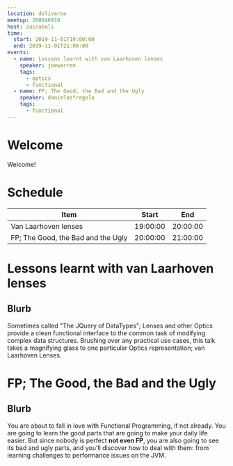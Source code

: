```yaml
---
location: deliveroo
meetup: 260846910
host: zainabali
time:
  start: 2019-11-01T19:00:00
  end: 2019-11-01T21:00:00
events:
  - name: Lessons learnt with van Laarhoven lenses
    speaker: joewarren
    tags:
      - optics
      - functional
  - name: FP; The Good, the Bad and the Ugly
    speaker: danielasfregola
    tags:
      - functional
---
```

# Welcome

Welcome!

# Schedule

| Item                                | Start    | End      |
| ----------------------------------- | -------  | -------- |
| Van Laarhoven lenses                | 19:00:00 | 20:00:00 |
| FP; The Good, the Bad and the Ugly  | 20:00:00 | 21:00:00 |

# Lessons learnt with van Laarhoven lenses

## Blurb

Sometimes called "The JQuery of DataTypes"; Lenses and other Optics provide a clean functional interface to the common task of modifying complex data structures. Brushing over any practical use cases, this talk takes a magnifying glass to one particular Optics representation; van Laarhoven Lenses.

# FP; The Good, the Bad and the Ugly

## Blurb

You are about to fall in love with Functional Programming, if not already. You are going to learn the good parts that are going to make your daily life easier.
But since nobody is perfect **not even FP**, you are also going to see its bad and ugly parts, and you'll discover how to deal with them: from learning challenges to performance issues on the JVM.
